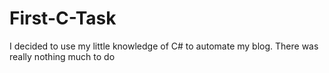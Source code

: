 # First-C-Task
I decided to use my little knowledge of C# to automate my blog. There was really nothing much to do

